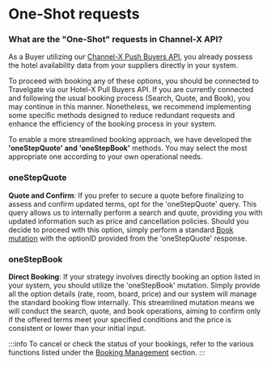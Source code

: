﻿---
sidebar_position: 2
---

# One-Shot requests

### What are the "One-Shot" requests in Channel-X API?

As a Buyer utilizing our [Channel-X Push Buyers API](https://docs.travelgate.com/docs/apis/for-buyers/inventory-buyers/channel-x-push-buyers-api/quickstart/), you already possess the hotel availability data from your suppliers directly in your system.

To proceed with booking any of these options, you should be connected to Travelgate via our Hotel-X Pull Buyers API. If you are currently connected and following the usual booking process (Search, Quote, and Book), you may continue in this manner. Nonetheless, we recommend implementing some specific methods designed to reduce redundant requests and enhance the efficiency of the booking process in your system.

To enable a more streamlined booking approach, we have developed the **'oneStepQuote' and 'oneStepBook'** methods. You may select the most appropriate one according to your own operational needs.

### oneStepQuote

**Quote and Confirm**: If you prefer to secure a quote before finalizing to assess and confirm updated terms, opt for the 'oneStepQuote' query. This query allows us to internally perform a search and quote, providing you with updated information such as price and cancellation policies. Should you decide to proceed with this option, simply perform a standard [Book mutation](/kb/our-products/are-you-a-buyer/our-methods/booking-flow/book/hotel-x-development-book-mutation) with the optionID provided from the 'oneStepQuote' response.

### oneStepBook

**Direct Booking**: If your strategy involves directly booking an option listed in your system, you should utilize the 'oneStepBook' mutation. Simply provide all the option details (rate, room, board, price) and our system will manage the standard booking flow internally. This streamlined mutation means we will conduct the search, quote, and book operations, aiming to confirm only if the offered terms meet your specified conditions and the price is consistent or lower than your initial input.


:::info
To cancel or check the status of your bookings, refer to the various functions listed under the [Booking Management](https://docs.travelgate.com/docs/apis/for-buyers/hotel-x-pull-buyers-api/booking-management/overview/) section.
:::